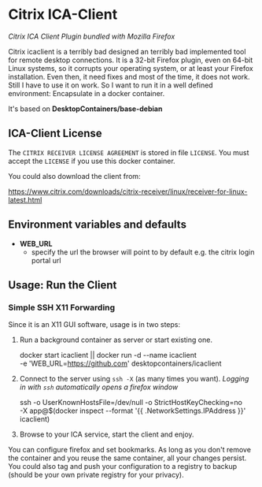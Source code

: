 # Citrix ICA-Client
_Citrix ICA Client Plugin bundled with Mozilla Firefox_

Citrix icaclient is a terribly bad designed an terribly bad
implemented tool for remote desktop connections. It is a 32-bit
Firefox plugin, even on 64-bit Linux systems, so it corrupts your
operating system, or at least your Firefox installation. Even then, it
need fixes and most of the time, it does not work.  Still I have to
use it on work. So I want to run it in a well defined environment:
Encapsulate in a docker container.

It's based on __DesktopContainers/base-debian__

## ICA-Client License

The `CITRIX RECEIVER LICENSE AGREEMENT` is stored in file `LICENSE`.
You must accept the `LICENSE` if you use this docker container.

You could also download the client from:

https://www.citrix.com/downloads/citrix-receiver/linux/receiver-for-linux-latest.html

## Environment variables and defaults

- __WEB\_URL__
    - specify the url the browser will point to by default e.g. the citrix login portal url

## Usage: Run the Client

### Simple SSH X11 Forwarding

Since it is an X11 GUI software, usage is in two steps:
  1. Run a background container as server or start existing one.

        docker start icaclient || docker run -d --name icaclient \
        -e 'WEB_URL=https://github.com' desktopcontainers/icaclient
        
  2. Connect to the server using `ssh -X` (as many times you want). 
     _Logging in with `ssh` automatically opens a firefox window_

        ssh -o UserKnownHostsFile=/dev/null -o StrictHostKeyChecking=no \
        -X app@$(docker inspect --format '{{ .NetworkSettings.IPAddress }}' icaclient)
        
  3. Browse to your ICA service, start the client and enjoy.

You can configure firefox and set bookmarks. As long as you don't remove the container and you reuse the same container, all your changes persist. You could also tag and push your configuration to a registry to backup (should be your own private registry for your privacy).
